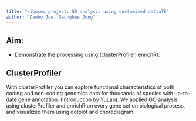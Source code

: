 ```yaml
---
title: "riboseq project: GO analysis using customized deltaTE"
author: "Daeho Joe, Seunghee Jung"
---
```


## Aim:

* Demonstrate the processing using ([clusterProfiler](https://github.com/YuLab-SMU/clusterProfiler), [enrichR](https://maayanlab.cloud/Enrichr/)).


## ClusterProfiler

With clusterProfiler you can explore functional characteristics of both coding and non-coding genomics data for thousands of species with up-to-date gene annotation. (Introduction by [YuLab](https://github.com/YuLab-SMU/clusterProfiler)). We applied GO analysis using clusterProfiler and enrichR on every gene set on biological process, and visualized them using dotplot and chorddiagram.  
